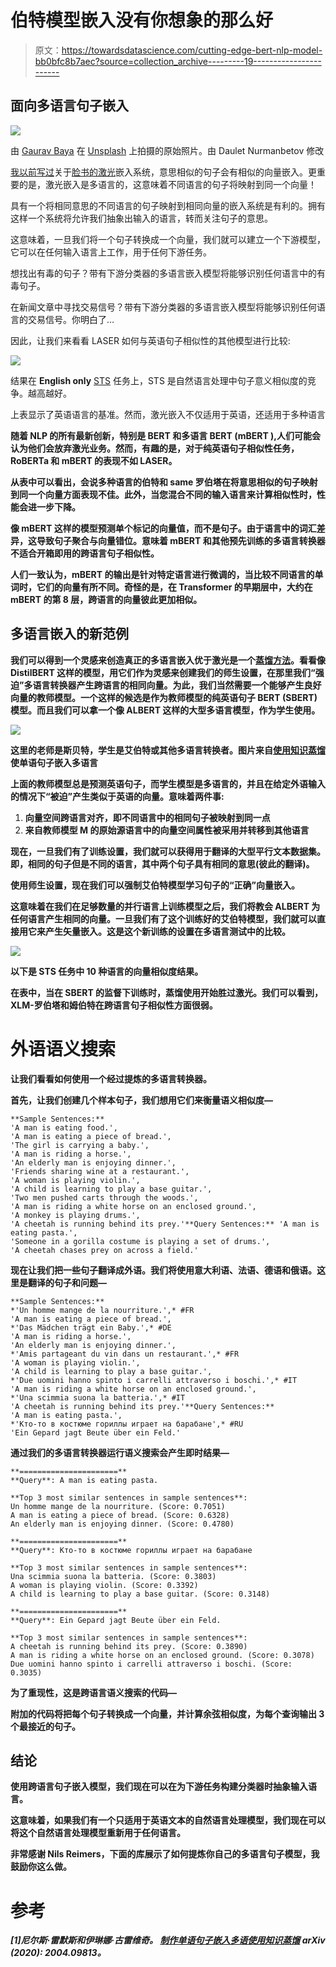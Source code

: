 # 伯特模型嵌入没有你想象的那么好

> 原文：<https://towardsdatascience.com/cutting-edge-bert-nlp-model-bb0bfc8b7aec?source=collection_archive---------19----------------------->

## 面向多语言句子嵌入

![](img/2e300db4ffd7e0969bc5f2a172fb2a63.png)

由 [Gaurav Baya](https://unsplash.com/@gbaya123?utm_source=unsplash&utm_medium=referral&utm_content=creditCopyText) 在 [Unsplash](https://unsplash.com/s/photos/sunglasses?utm_source=unsplash&utm_medium=referral&utm_content=creditCopyText) 上拍摄的原始照片。由 Daulet Nurmanbetov 修改

[我以前写过](/multilingual-sentence-models-in-nlp-476f1f246d2f)关于[脸书的激光](https://github.com/facebookresearch/LASER)嵌入系统，意思相似的句子会有相似的向量嵌入。更重要的是，激光嵌入是多语言的，这意味着不同语言的句子将映射到同一个向量！

具有一个将相同意思的不同语言的句子映射到相同向量的嵌入系统是有利的。拥有这样一个系统将允许我们抽象出输入的语言，转而关注句子的意思。

这意味着，一旦我们将一个句子转换成一个向量，我们就可以建立一个下游模型，它可以在任何输入语言上工作，用于任何下游任务。

想找出有毒的句子？带有下游分类器的多语言嵌入模型将能够识别任何语言中的有毒句子。

在新闻文章中寻找交易信号？带有下游分类器的多语言嵌入模型将能够识别任何语言的交易信号。你明白了…

因此，让我们来看看 LASER 如何与英语句子相似性的其他模型进行比较:

![](img/1ff47ef4122ab2cec4b819b32e63099d.png)

结果在 **English only** [STS](https://ixa2.si.ehu.es/stswiki/index.php/STSbenchmark#STS_benchmark_dataset_and_companion_dataset) 任务上，STS 是自然语言处理中句子意义相似度的竞争。越高越好。

上表显示了英语语言的基准。然而，激光嵌入不仅适用于英语，还适用于多种语言

**随着 NLP 的所有最新创新，特别是 BERT 和多语言 BERT (mBERT ),人们可能会认为他们会放弃激光业务。然而，有趣的是，对于纯英语句子相似性任务，RoBERTa 和 mBERT 的表现不如 LASER。**

**从表中可以看出，会说多种语言的伯特和 same 罗伯塔在将意思相似的句子映射到同一个向量方面表现不佳。此外，当您混合不同的输入语言来计算相似性时，性能会进一步下降。**

**像 mBERT 这样的模型预测单个标记的向量值，而不是句子。由于语言中的词汇差异，这导致句子聚合与向量错位。意味着 mBERT 和其他预先训练的多语言转换器不适合开箱即用的跨语言句子相似性。**

**人们一致认为，mBERT 的输出是针对特定语言进行微调的，当比较不同语言的单词时，它们的向量有所不同。奇怪的是，在 Transformer 的早期层中，大约在 mBERT 的第 8 层，跨语言的向量彼此更加相似。**

## **多语言嵌入的新范例**

**我们可以得到一个灵感来创造真正的多语言嵌入优于激光是一个[蒸馏方法](/knowledge-distillation-simplified-dd4973dbc764)。看看像 DistilBERT 这样的模型，用它们作为灵感来创建我们的师生设置，在那里我们“强迫”多语言转换器产生跨语言的相同向量。为此，我们当然需要一个能够产生良好向量的教师模型。一个这样的候选是作为教师模型的纯英语句子 BERT (SBERT)模型。而且我们可以拿一个像 ALBERT 这样的大型多语言模型，作为学生使用。**

**![](img/9f616bbad7432a49cb281a3a834701c4.png)**

**这里的老师是斯贝特，学生是艾伯特或其他多语言转换者。图片来自[使用知识蒸馏](https://arxiv.org/pdf/2004.09813.pdf#page=2)使单语句子嵌入多语言**

**上面的教师模型总是预测英语句子，而学生模型是多语言的，并且在给定外语输入的情况下“被迫”产生类似于英语的向量。意味着两件事:**

1.  **向量空间跨语言对齐，即不同语言中的相同句子被映射到同一点**
2.  **来自教师模型 M 的原始源语言中的向量空间属性被采用并转移到其他语言**

**现在，一旦我们有了训练设置，我们就可以获得用于翻译的大型平行文本数据集。即，相同的句子但是不同的语言，其中两个句子具有相同的意思(彼此的翻译)。**

**使用师生设置，现在我们可以强制艾伯特模型学习句子的“正确”向量嵌入。**

**这意味着在我们在足够数量的并行语言上训练模型之后，我们将教会 ALBERT 为任何语言产生相同的向量。一旦我们有了这个训练好的艾伯特模型，我们就可以直接用它来产生矢量嵌入。这是这个新训练的设置在多语言测试中的比较。**

**![](img/7533ed9b1509e19922c2ab8f930094f7.png)**

**以下是 STS 任务中 **10 种语言**的向量相似度结果。**

**在表中，当在 SBERT 的监督下训练时，蒸馏使用开始胜过激光。我们可以看到，XLM-罗伯塔和姆伯特在跨语言句子相似性方面很弱。**

# **外语语义搜索**

**让我们看看如何使用一个经过提炼的多语言转换器。**

**首先，让我们创建几个样本句子，我们想用它们来衡量语义相似度—**

```
**Sample Sentences:**
'A man is eating food.',
'A man is eating a piece of bread.',
'The girl is carrying a baby.',
'A man is riding a horse.',
'An elderly man is enjoying dinner.',
'Friends sharing wine at a restaurant.',
'A woman is playing violin.',
'A child is learning to play a base guitar.',
'Two men pushed carts through the woods.',
'A man is riding a white horse on an enclosed ground.',
'A monkey is playing drums.',
'A cheetah is running behind its prey.'**Query Sentences:** 'A man is eating pasta.',
'Someone in a gorilla costume is playing a set of drums.',
'A cheetah chases prey on across a field.'
```

**现在让我们把一些句子翻译成外语。我们将使用意大利语、法语、德语和俄语。这里是翻译的句子和问题—**

```
**Sample Sentences:**
*'Un homme mange de la nourriture.',* #FR
'A man is eating a piece of bread.',
*'Das Mädchen trägt ein Baby.',* #DE 
'A man is riding a horse.',
'An elderly man is enjoying dinner.',
*'Amis partageant du vin dans un restaurant.',* #FR 
'A woman is playing violin.',
'A child is learning to play a base guitar.',
*'Due uomini hanno spinto i carrelli attraverso i boschi.',* #IT 
'A man is riding a white horse on an enclosed ground.',
*'Una scimmia suona la batteria.',* #IT  
'A cheetah is running behind its prey.'**Query Sentences:**
'A man is eating pasta.', 
*'Кто-то в костюме гориллы играет на барабане',* #RU 
'Ein Gepard jagt Beute über ein Feld.'
```

**通过我们的多语言转换器运行语义搜索会产生即时结果—**

```
**======================** 
**Query**: A man is eating pasta.

**Top 3 most similar sentences in sample sentences**:
Un homme mange de la nourriture. (Score: 0.7051)
A man is eating a piece of bread. (Score: 0.6328)
An elderly man is enjoying dinner. (Score: 0.4780)

**======================** 
**Query**: Кто-то в костюме гориллы играет на барабане

**Top 3 most similar sentences in sample sentences**:
Una scimmia suona la batteria. (Score: 0.3803)
A woman is playing violin. (Score: 0.3392)
A child is learning to play a base guitar. (Score: 0.3148)

**======================** 
**Query**: Ein Gepard jagt Beute über ein Feld.

**Top 3 most similar sentences in sample sentences**:
A cheetah is running behind its prey. (Score: 0.3890)
A man is riding a white horse on an enclosed ground. (Score: 0.3078)
Due uomini hanno spinto i carrelli attraverso i boschi. (Score: 0.3035)
```

**为了重现性，这是跨语言语义搜索的代码—**

**附加的代码将把每个句子转换成一个向量，并计算余弦相似度，为每个查询输出 3 个最接近的句子。**

## **结论**

**使用跨语言句子嵌入模型，我们现在可以在为下游任务构建分类器时抽象输入语言。**

**这意味着，如果我们有一个只适用于英语文本的自然语言处理模型，我们现在可以将这个自然语言处理模型重新用于任何语言。**

**非常感谢 Nils Reimers，下面的库展示了如何提炼你自己的多语言句子模型，我鼓励你这么做。**

# **参考**

***[1]尼尔斯·雷默斯和伊琳娜·古雷维奇。* [*制作单语句子嵌入多语使用知识蒸馏*](https://arxiv.org/pdf/2004.09813.pdf) *arXiv (2020): 2004.09813。***